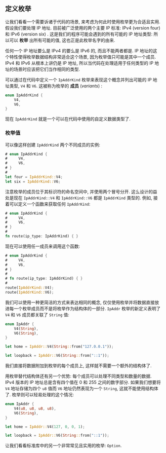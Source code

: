 ## 定义枚举

让我们看看一个需要诉诸于代码的场景, 来考虑为何此时使用枚举更为合适且实用. 假设我们要处理 IP 地址. 目前被广泛使用的两个主要 IP 标准: IPv4 (version four) 和 IPv6 (version six) . 这是我们的程序可能会遇到的所有可能的 IP 地址类型: 所以可以 **枚举** 出所有可能的值, 这也正是此枚举名字的由来. 

任何一个 IP 地址要么是 IPv4 的要么是 IPv6 的, 而且不能两者都是. IP 地址的这个特性使得枚举数据结构非常适合这个场景, 因为枚举值只可能是其中一个成员. IPv4 和 IPv6 从根本上讲仍是 IP 地址, 所以当代码在处理适用于任何类型的 IP 地址的场景时应该把它们当作相同的类型. 

可以通过在代码中定义一个 `IpAddrKind` 枚举来表现这个概念并列出可能的 IP 地址类型, `V4` 和 `V6`. 这被称为枚举的 **成员** (*variants*) : 

```rust
enum IpAddrKind {
    V4,
    V6,
}
```

现在 `IpAddrKind` 就是一个可以在代码中使用的自定义数据类型了. 

### 枚举值

可以像这样创建 `IpAddrKind` 两个不同成员的实例: 

```rust
# enum IpAddrKind {
#     V4,
#     V6,
# }
#
let four = IpAddrKind::V4;
let six = IpAddrKind::V6;
```

注意枚举的成员位于其标识符的命名空间中, 并使用两个冒号分开. 这么设计的益处是现在 `IpAddrKind::V4` 和 `IpAddrKind::V6` 都是 `IpAddrKind` 类型的. 例如, 接着可以定义一个函数来获取任何 `IpAddrKind`: 

```rust
# enum IpAddrKind {
#     V4,
#     V6,
# }
#
fn route(ip_type: IpAddrKind) { }
```

现在可以使用任一成员来调用这个函数: 

```rust
# enum IpAddrKind {
#     V4,
#     V6,
# }
#
# fn route(ip_type: IpAddrKind) { }
#
route(IpAddrKind::V4);
route(IpAddrKind::V6);
```

我们可以使用一种更简洁的方式来表达相同的概念, 仅仅使用枚举并将数据直接放进每一个枚举成员而不是将枚举作为结构体的一部分. `IpAddr` 枚举的新定义表明了 `V4` 和 `V6` 成员都关联了 `String` 值: 

```rust
enum IpAddr {
    V4(String),
    V6(String),
}

let home = IpAddr::V4(String::from("127.0.0.1"));

let loopback = IpAddr::V6(String::from("::1"));
```

我们直接将数据附加到枚举的每个成员上, 这样就不需要一个额外的结构体了. 

用枚举替代结构体还有另一个优势: 每个成员可以处理不同类型和数量的数据. IPv4 版本的 IP 地址总是含有四个值在 0 和 255 之间的数字部分. 如果我们想要将 `V4` 地址存储为四个 `u8` 值而 `V6` 地址仍然表现为一个 `String`, 这就不能使用结构体了. 枚举则可以轻易处理的这个情况: 

```rust
enum IpAddr {
    V4(u8, u8, u8, u8),
    V6(String),
}

let home = IpAddr::V4(127, 0, 0, 1);

let loopback = IpAddr::V6(String::from("::1"));
```


让我们看看标准库中的另一个非常常见且实用的枚举: `Option`. 